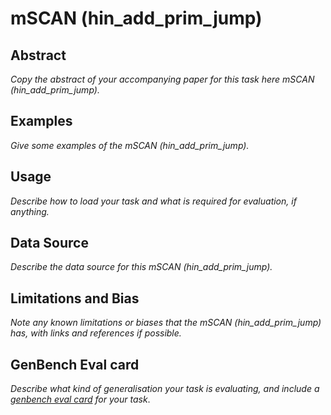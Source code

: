 # mSCAN (hin_add_prim_jump)

## Abstract
*Copy the abstract of your accompanying paper for this task here mSCAN (hin_add_prim_jump).*

## Examples
*Give some examples of the mSCAN (hin_add_prim_jump).*

## Usage
*Describe how to load your task and what is required for evaluation, if anything.*

## Data Source
*Describe the data source for this mSCAN (hin_add_prim_jump).*

## Limitations and Bias
*Note any known limitations or biases that the mSCAN (hin_add_prim_jump) has, with links and references if possible.*

## GenBench Eval card
*Describe what kind of generalisation your task is evaluating, and include a [genbench eval card](https://genbench.org/eval_cards/) for your task*.
